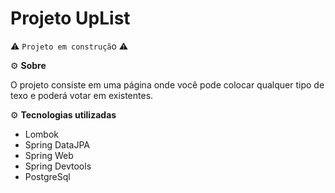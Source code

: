 # Projeto UpList


⚠️ `Projeto em construçã`o ⚠️


⚙️ **Sobre**

O projeto consiste em uma página onde você pode colocar qualquer tipo de texo e poderá votar em existentes.

⚙️ **Tecnologias utilizadas**

* Lombok
* Spring DataJPA
* Spring Web
* Spring Devtools
* PostgreSql


